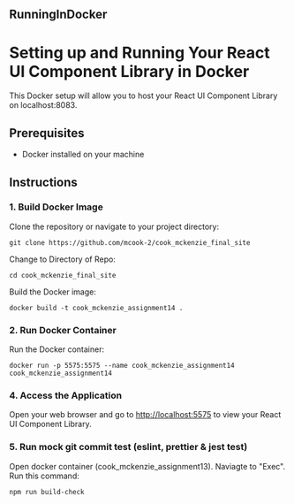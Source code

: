 ## RunningInDocker

# Setting up and Running Your React UI Component Library in Docker

This Docker setup will allow you to host your React UI Component Library on localhost:8083.

## Prerequisites

- Docker installed on your machine

## Instructions

### 1. Build Docker Image

Clone the repository or navigate to your project directory:

```
git clone https://github.com/mcook-2/cook_mckenzie_final_site
```

Change to Directory of Repo:

```
cd cook_mckenzie_final_site
```

Build the Docker image:

```
docker build -t cook_mckenzie_assignment14 .
```

### 2. Run Docker Container

Run the Docker container:

```
docker run -p 5575:5575 --name cook_mckenzie_assignment14 cook_mckenzie_assignment14
```

### 4. Access the Application

Open your web browser and go to [http://localhost:5575](http://localhost:5575) to view your React UI Component Library.

### 5. Run mock git commit test (eslint, prettier & jest test)

Open docker container (cook_mckenzie_assignment13). Naviagte to "Exec". Run this command:

```
npm run build-check
```
